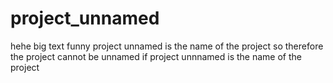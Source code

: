 # project_unnamed
hehe big text funny
project unnamed is the name of the project so therefore the project cannot be unnamed if project unnnamed is the name of the project
